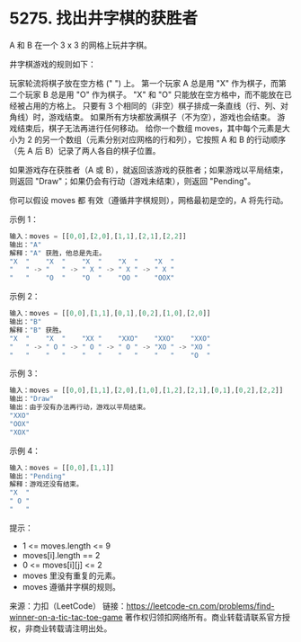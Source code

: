 # 5275. 找出井字棋的获胜者

A 和 B 在一个 3 x 3 的网格上玩井字棋。

井字棋游戏的规则如下：

玩家轮流将棋子放在空方格 (" ") 上。
第一个玩家 A 总是用 "X" 作为棋子，而第二个玩家 B 总是用 "O" 作为棋子。
"X" 和 "O" 只能放在空方格中，而不能放在已经被占用的方格上。
只要有 3 个相同的（非空）棋子排成一条直线（行、列、对角线）时，游戏结束。
如果所有方块都放满棋子（不为空），游戏也会结束。
游戏结束后，棋子无法再进行任何移动。
给你一个数组 moves，其中每个元素是大小为 2 的另一个数组（元素分别对应网格的行和列），它按照 A 和 B 的行动顺序（先 A 后 B）记录了两人各自的棋子位置。

如果游戏存在获胜者（A 或 B），就返回该游戏的获胜者；如果游戏以平局结束，则返回 "Draw"；如果仍会有行动（游戏未结束），则返回 "Pending"。

你可以假设 moves 都 有效（遵循井字棋规则），网格最初是空的，A 将先行动。

示例 1：

``` javascript
输入：moves = [[0,0],[2,0],[1,1],[2,1],[2,2]]
输出："A"
解释："A" 获胜，他总是先走。
"X  "    "X  "    "X  "    "X  "    "X  "
"   " -> "   " -> " X " -> " X " -> " X "
"   "    "O  "    "O  "    "OO "    "OOX"
```

示例 2：

``` javascript
输入：moves = [[0,0],[1,1],[0,1],[0,2],[1,0],[2,0]]
输出："B"
解释："B" 获胜。
"X  "    "X  "    "XX "    "XXO"    "XXO"    "XXO"
"   " -> " O " -> " O " -> " O " -> "XO " -> "XO " 
"   "    "   "    "   "    "   "    "   "    "O  "
```

示例 3：

``` javascript
输入：moves = [[0,0],[1,1],[2,0],[1,0],[1,2],[2,1],[0,1],[0,2],[2,2]]
输出："Draw"
输出：由于没有办法再行动，游戏以平局结束。
"XXO"
"OOX"
"XOX"
```

示例 4：

``` javascript
输入：moves = [[0,0],[1,1]]
输出："Pending"
解释：游戏还没有结束。
"X  "
" O "
"   "
```

提示：

- 1 <= moves.length <= 9
- moves[i].length == 2
- 0 <= moves[i][j] <= 2
- moves 里没有重复的元素。
- moves 遵循井字棋的规则。

来源：力扣（LeetCode）
链接：https://leetcode-cn.com/problems/find-winner-on-a-tic-tac-toe-game
著作权归领扣网络所有。商业转载请联系官方授权，非商业转载请注明出处。
